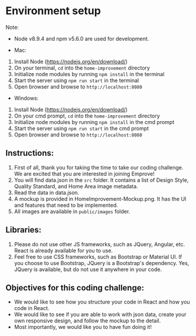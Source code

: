 # Environment setup

Note: 
- Node v8.9.4 and npm v5.6.0 are used for development.

* Mac:
 1. Install Node (https://nodejs.org/en/download/)
 2. On your terminal, `cd` into the `home-improvement` directory
 2. Initialize node modules by running `npm install` in the terminal
 3. Start the server using `npm run start` in the terminal
 4. Open browser and browse to `http://localhost:8080`

* Windows:
 1. Install Node (https://nodejs.org/en/download/)
 2. On your cmd prompt, `cd` into the `home-improvement` directory
 2. Initialize node modules by running `npm install` in the cmd prompt
 3. Start the server using `npm run start` in the cmd prompt
 4. Open browser and browse to `http://localhost:8080`


## Instructions:
 1. First of all, thank you for taking the time to take our coding challenge. We are excited that you are interested in joining Emprove!
 2. You will find data.json in the `src` folder. It contains a list of Design Style, Quality Standard, and Home Area image metadata.
 3. Read the data in data.json.
 4. A mockup is provided in HomeImprovement-Mockup.png. It has the UI and features that need to be implemented.
 5. All images are available in `public/images` folder.

## Libraries:
 1. Please do not use other JS frameworks, such as JQuery, Angular, etc. React is already available for you to use.
 2. Feel free to use CSS frameworks, such as Bootstrap or Material UI. If you choose to use Bootstrap, JQuery is a Bootstrap's dependency. Yes, JQuery is available, but do not use it anywhere in your code.

## Objectives for this coding challenge:
- We would like to see how you structure your code in React and how you code in React.
- We would like to see if you are able to work with json data, create your own responsive design, and follow the mockup to the detail.
- Most importantly, we would like you to have fun doing it!